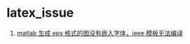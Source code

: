 # latex_issue
1. [matlab 生成 eps 格式的图没有嵌入字体，ieee 模板无法编译](https://github.com/qiaoyl/latex_issue/issues/1)
